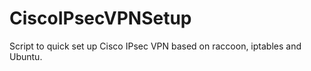 # CiscoIPsecVPNSetup
Script to quick set up Cisco IPsec VPN based on raccoon,  iptables and Ubuntu.
